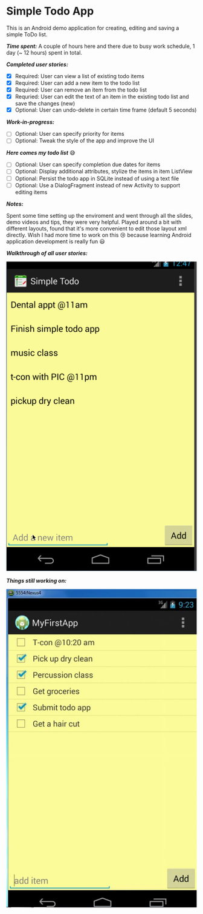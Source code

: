 Simple Todo App
=============

This is an Android demo application for creating, editing and saving a simple ToDo list.

**_Time spent:_** A couple of hours here and there due to busy work schedule, 1 day (~ 12 hours) spent in total.

**_Completed user stories:_**

- [x] Required: User can view a list of existing todo items
- [x] Required: User can add a new item to the todo list
- [x] Required: User can remove an item from the todo list
- [x] Requried: User can edit the text of an item in the existing todo list and save the changes (new)
- [x] Optional: User can undo-delete in certain time frame (default 5 seconds)

**_Work-in-progress:_**
- [ ] Optional: User can specify priority for items
- [ ] Optional: Tweak the style of the app and improve the UI

**_Here comes my todo list_** :sweat_smile:
- [ ] Optional: User can specify completion due dates for items
- [ ] Optional: Display additional attributes, stylize the items in item ListView
- [ ] Optional: Persist the todo app in SQLite instead of using a text file
- [ ] Optional: Use a DialogFragment instead of new Activity to support editing items
 
**_Notes:_**

Spent some time setting up the enviroment and went through all the slides, demo videos and tips, they were very helpful. Played around a bit with different layouts, found that it's more convenient to edit those layout xml directly.
Wish I had more time to work on this :cry: because learning Android application development is really fun :smiley:

**_Walkthrough of all user stories:_**

![screenshot](https://raw.githubusercontent.com/yangyzheng/SimpleTodoApp/master/readme/SimpleTodo11.gif)

**_Things still working on:_**

![screenshot](https://raw.githubusercontent.com/yangyzheng/SimpleTodoApp/master/readme/WorkInProgress.JPG)

